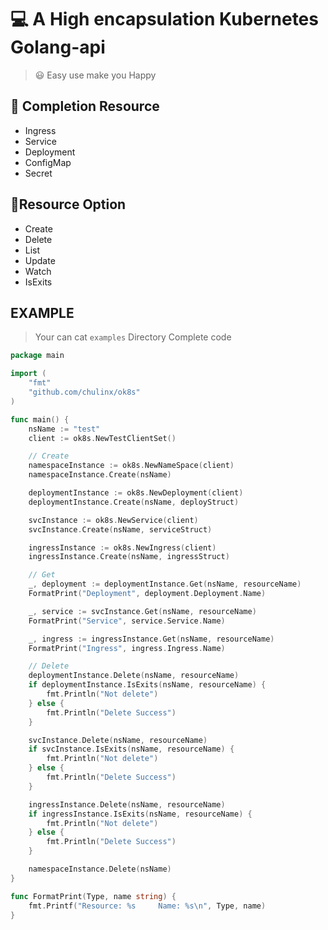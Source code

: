 # :computer: A High encapsulation Kubernetes Golang-api
> :smiley: Easy use make you Happy

## :tada: Completion Resource 
- Ingress
- Service
- Deployment
- ConfigMap
- Secret

## :clap:Resource Option
- Create 
- Delete
- List
- Update
- Watch
- IsExits

## EXAMPLE
> Your can cat ```examples``` Directory Complete code 
```go
package main

import (
	"fmt"
	"github.com/chulinx/ok8s"
)

func main() {
	nsName := "test"
	client := ok8s.NewTestClientSet()

	// Create
	namespaceInstance := ok8s.NewNameSpace(client)
	namespaceInstance.Create(nsName)

	deploymentInstance := ok8s.NewDeployment(client)
	deploymentInstance.Create(nsName, deployStruct)

	svcInstance := ok8s.NewService(client)
	svcInstance.Create(nsName, serviceStruct)

	ingressInstance := ok8s.NewIngress(client)
	ingressInstance.Create(nsName, ingressStruct)

	// Get
	_, deployment := deploymentInstance.Get(nsName, resourceName)
	FormatPrint("Deployment", deployment.Deployment.Name)

	_, service := svcInstance.Get(nsName, resourceName)
	FormatPrint("Service", service.Service.Name)

	_, ingress := ingressInstance.Get(nsName, resourceName)
	FormatPrint("Ingress", ingress.Ingress.Name)

	// Delete
	deploymentInstance.Delete(nsName, resourceName)
	if deploymentInstance.IsExits(nsName, resourceName) {
		fmt.Println("Not delete")
	} else {
		fmt.Println("Delete Success")
	}

	svcInstance.Delete(nsName, resourceName)
	if svcInstance.IsExits(nsName, resourceName) {
		fmt.Println("Not delete")
	} else {
		fmt.Println("Delete Success")
	}

	ingressInstance.Delete(nsName, resourceName)
	if ingressInstance.IsExits(nsName, resourceName) {
		fmt.Println("Not delete")
	} else {
		fmt.Println("Delete Success")
	}

	namespaceInstance.Delete(nsName)
}

func FormatPrint(Type, name string) {
	fmt.Printf("Resource: %s     Name: %s\n", Type, name)
}

```

<script src="https://gist.github.com/rxaviers/7360908.js"></script>